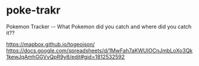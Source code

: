# poke-trakr
Pokemon Tracker -- What Pokemon did you catch and where did you catch it??

https://mapbox.github.io/togeojson/
https://docs.google.com/spreadsheets/d/1MwFah7aKWUIOCnJmbLoXo3Qk1kewJqAmhGGVvQpR9y8/edit#gid=1812532592
